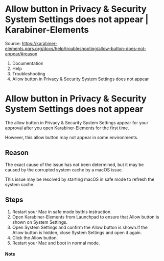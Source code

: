 # Allow button in Privacy & Security System Settings does not appear | Karabiner-Elements

Source: https://karabiner-elements.pqrs.org/docs/help/troubleshooting/allow-button-does-not-appear/#reason

1. Documentation
1. Help
1. Troubleshooting
1. Allow button in Privacy & Security System Settings does not appear

# Allow button in Privacy & Security System Settings does not appear

The allow button in Privacy & Security System Settings appear for your approval after you open Karabiner-Elements for the first time.

However, this allow button may not appear in some environments.

## Reason

The exact cause of the issue has not been determined, but it may be caused by the corrupted system cache by a macOS issue.

This issue may be resolved by starting macOS in safe mode to refresh the system cache.

## Steps

1. Restart your Mac in safe mode bythis instruction.
1. Open Karabiner-Elements from Launchpad to ensure that Allow button is shown on System Settings.
1. Open System Settings and confirm the Allow button is shown.If the Allow button is hidden, close System Settings and open it again.
1. Click the Allow button.
1. Restart your Mac and boot in normal mode.

#### Note

